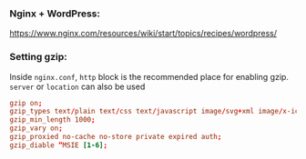 ### Nginx + WordPress:
https://www.nginx.com/resources/wiki/start/topics/recipes/wordpress/

### Setting gzip:
Inside `nginx.conf`, `http` block is the recommended place for enabling gzip. `server` or `location` can also be used
```conf
gzip on;
gzip_types text/plain text/css text/javascript image/svg+xml image/x-icon application/javascript application/x-javascript;
gzip_min_length 1000;
gzip_vary on;
gzip_proxied no-cache no-store private expired auth;
gzip_diable “MSIE [1-6];
```